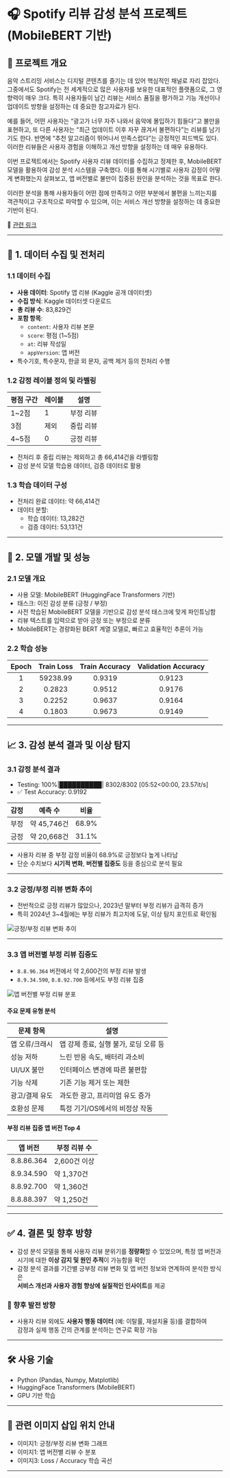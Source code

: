 # 🎧 Spotify 리뷰 감성 분석 프로젝트 (MobileBERT 기반)

## 📌 프로젝트 개요

음악 스트리밍 서비스는 디지털 콘텐츠를 즐기는 데 있어 핵심적인 채널로 자리 잡았다. 그중에서도 Spotify는 전 세계적으로 많은 사용자를 보유한 대표적인 플랫폼으로, 그 영향력이 매우 크다. 특히 사용자들이 남긴 리뷰는 서비스 품질을 평가하고 기능 개선이나 업데이트 방향을 설정하는 데 중요한 참고자료가 된다.

예를 들어, 어떤 사용자는 “광고가 너무 자주 나와서 음악에 몰입하기 힘들다”고 불만을 표현하고, 또 다른 사용자는 “최근 업데이트 이후 자꾸 끊겨서 불편하다”는 리뷰를 남기기도 한다. 반면에 “추천 알고리즘이 뛰어나서 만족스럽다”는 긍정적인 피드백도 있다. 이러한 리뷰들은 사용자 경험을 이해하고 개선 방향을 설정하는 데 매우 유용하다.

이번 프로젝트에서는 Spotify 사용자 리뷰 데이터를 수집하고 정제한 후, MobileBERT 모델을 활용하여 감성 분석 시스템을 구축했다. 이를 통해 시기별로 사용자 감정이 어떻게 변화했는지 살펴보고, 앱 버전별로 불만이 집중된 원인을 분석하는 것을 목표로 한다.

이러한 분석을 통해 사용자들이 어떤 점에 만족하고 어떤 부분에서 불편을 느끼는지를 객관적이고 구조적으로 파악할 수 있으며, 이는 서비스 개선 방향을 설정하는 데 중요한 기반이 된다.

🔗 [관련 링크](https://www.linkedin.com/pulse/case-study-spotify-transforming-product-development-through-majumder-xzeic)

---

## 📂 1. 데이터 수집 및 전처리

### 1.1 데이터 수집

- **사용 데이터**: Spotify 앱 리뷰 (Kaggle 공개 데이터셋)
- **수집 방식**: Kaggle 데이터셋 다운로드
- **총 리뷰 수**: 83,829건
- **포함 항목**:
  - `content`: 사용자 리뷰 본문
  - `score`: 평점 (1~5점)
  - `at`: 리뷰 작성일
  - `appVersion`: 앱 버전
- 특수기호, 특수문자, 한글 외 문자, 공백 제거 등의 전처리 수행

### 1.2 감정 레이블 정의 및 라벨링

| 평점 구간 | 레이블 | 설명     |
| --------- | ------ | -------- |
| 1~2점     | 1      | 부정 리뷰 |
| 3점       | 제외   | 중립 리뷰 |
| 4~5점     | 0      | 긍정 리뷰 |

- 전처리 후 중립 리뷰는 제외하고 총 66,414건을 라벨링함
- 감성 분석 모델 학습용 데이터, 검증 데이터로 활용

### 1.3 학습 데이터 구성

- 전처리 완료 데이터: 약 66,414건
- 데이터 분할:
  - 학습 데이터: 13,282건
  - 검증 데이터: 53,131건

---

## 🤖 2. 모델 개발 및 성능

### 2.1 모델 개요

- 사용 모델: MobileBERT (HuggingFace Transformers 기반)
- 태스크: 이진 감성 분류 (긍정 / 부정)
- 사전 학습된 MobileBERT 모델을 기반으로 감성 분석 태스크에 맞게 파인튜닝함
- 리뷰 텍스트를 입력으로 받아 긍정 또는 부정으로 분류
- MobileBERT는 경량화된 BERT 계열 모델로, 빠르고 효율적인 추론이 가능

### 2.2 학습 성능

| Epoch | Train Loss | Train Accuracy | Validation Accuracy |
|:-----:|:----------:|:--------------:|:-------------------:|
|   1   | 59238.99   |     0.9319     |       0.9123        |
|   2   |  0.2823    |     0.9512     |       0.9176        |
|   3   |  0.2252    |     0.9637     |       0.9164        |
|   4   |  0.1803    |     0.9673     |       0.9149        |

---

## 📈 3. 감성 분석 결과 및 이상 탐지

### 3.1 감정 분석 결과

- Testing: 100%|██████████| 8302/8302 [05:52<00:00, 23.57it/s]
- ✅ Test Accuracy: 0.9192

| 감정 | 예측 수    | 비율     |
|------|------------|----------|
| 부정 | 약 45,746건 | 68.9%    |
| 긍정 | 약 20,668건 | 31.1%    |

- 사용자 리뷰 중 부정 감정 비율이 68.9%로 긍정보다 높게 나타남
- 단순 수치보다 **시기적 변화**, **버전별 집중도** 등을 중심으로 분석 필요

---

### 3.2 긍정/부정 리뷰 변화 추이

- 전반적으로 긍정 리뷰가 많았으나, 2023년 말부터 부정 리뷰가 급격히 증가
- 특히 2024년 3~4월에는 부정 리뷰가 최고치에 도달, 이상 탐지 포인트로 확인됨

![긍정/부정 리뷰 변화 추이](https://github.com/user-attachments/assets/0ba1ae7f-d42a-4d5f-8b8f-aad9549ec71d)

---

### 3.3 앱 버전별 부정 리뷰 집중도

- `8.8.96.364` 버전에서 약 2,600건의 부정 리뷰 발생
- `8.9.34.590`, `8.8.92.700` 등에서도 부정 리뷰 집중

![앱 버전별 부정 리뷰 분포](https://github.com/user-attachments/assets/5dc25ade-694e-476f-825d-c49146efaa4d)

#### 주요 문제 유형 분석

| 문제 항목        | 설명                                  |
|------------------|---------------------------------------|
| 앱 오류/크래시   | 앱 강제 종료, 실행 불가, 로딩 오류 등 |
| 성능 저하        | 느린 반응 속도, 배터리 과소비         |
| UI/UX 불만       | 인터페이스 변경에 따른 불편함         |
| 기능 삭제        | 기존 기능 제거 또는 제한              |
| 광고/결제 유도   | 과도한 광고, 프리미엄 유도 증가       |
| 호환성 문제      | 특정 기기/OS에서의 비정상 작동        |

#### 부정 리뷰 집중 앱 버전 Top 4

| 앱 버전      | 부정 리뷰 수 |
|--------------|--------------|
| 8.8.86.364   | 2,600건 이상 |
| 8.9.34.590   | 약 1,370건   |
| 8.8.92.700   | 약 1,360건   |
| 8.8.88.397   | 약 1,250건   |

---


## ✅ 4. 결론 및 향후 방향

- 감성 분석 모델을 통해 사용자 리뷰 분위기를 **정량화**할 수 있었으며,
  특정 앱 버전과 시기에 대한 **이상 감지 및 원인 추적**이 가능함을 확인
- 감정 분석 결과를 기간별 긍부정 리뷰 변화 및 앱 버전 정보와 연계하여 분석한 방식은  
  **서비스 개선과 사용자 경험 향상에 실질적인 인사이트**를 제공

### 🔭 향후 발전 방향

- 사용자 리뷰 외에도 **사용자 행동 데이터** (예: 이탈률, 재설치율 등)를 결합하여  
  감정과 실제 행동 간의 관계를 분석하는 연구로 확장 가능

---

## 🛠 사용 기술

- Python (Pandas, Numpy, Matplotlib)
- HuggingFace Transformers (MobileBERT)
- GPU 기반 학습 
---

## 📎 관련 이미지 삽입 위치 안내


- 이미지1: 긍정/부정 리뷰 변화 그래프
- 이미지1: 앱 버전별 리뷰 수 분포
- 이미지3: Loss / Accuracy 학습 곡선

---



